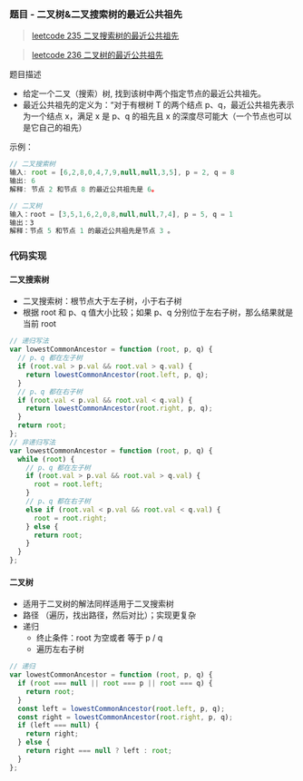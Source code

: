 ### 题目 - 二叉树&二叉搜索树的最近公共祖先

> [leetcode 235 二叉搜索树的最近公共祖先](https://leetcode-cn.com/problems/lowest-common-ancestor-of-a-binary-search-tree/)

> [leetcode 236 二叉树的最近公共祖先](https://leetcode-cn.com/problems/lowest-common-ancestor-of-a-binary-tree/)

题目描述

- 给定一个二叉（搜索）树, 找到该树中两个指定节点的最近公共祖先。
- 最近公共祖先的定义为：“对于有根树 T 的两个结点 p、q，最近公共祖先表示为一个结点 x，满足 x 是 p、q 的祖先且 x 的深度尽可能大（一个节点也可以是它自己的祖先）

示例：

```js
// 二叉搜索树
输入: root = [6,2,8,0,4,7,9,null,null,3,5], p = 2, q = 8
输出: 6
解释: 节点 2 和节点 8 的最近公共祖先是 6。

// 二叉树
输入：root = [3,5,1,6,2,0,8,null,null,7,4], p = 5, q = 1
输出：3
解释：节点 5 和节点 1 的最近公共祖先是节点 3 。
```

### 代码实现

#### 二叉搜索树

- 二叉搜索树：根节点大于左子树，小于右子树
- 根据 root 和 p、q 值大小比较；如果 p、q 分别位于左右子树，那么结果就是当前 root

```js
// 递归写法
var lowestCommonAncestor = function (root, p, q) {
  // p、q 都在左子树
  if (root.val > p.val && root.val > q.val) {
    return lowestCommonAncestor(root.left, p, q);
  }
  // p、q 都在右子树
  if (root.val < p.val && root.val < q.val) {
    return lowestCommonAncestor(root.right, p, q);
  }
  return root;
};
// 非递归写法
var lowestCommonAncestor = function (root, p, q) {
  while (root) {
    // p、q 都在左子树
    if (root.val > p.val && root.val > q.val) {
      root = root.left;
    }
    // p、q 都在右子树
    else if (root.val < p.val && root.val < q.val) {
      root = root.right;
    } else {
      return root;
    }
  }
};
```

#### 二叉树

- 适用于二叉树的解法同样适用于二叉搜索树
- 路径 （遍历，找出路径，然后对比）；实现更复杂
- 递归
  - 终止条件：root 为空或者 等于 p / q
  - 遍历左右子树

```js
// 递归
var lowestCommonAncestor = function (root, p, q) {
  if (root === null || root === p || root === q) {
    return root;
  }
  const left = lowestCommonAncestor(root.left, p, q);
  const right = lowestCommonAncestor(root.right, p, q);
  if (left === null) {
    return right;
  } else {
    return right === null ? left : root;
  }
};
```
